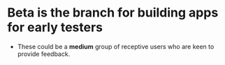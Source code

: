 # Beta is the branch for building apps for early testers

- These could be a **medium** group of receptive users who are keen to provide feedback.